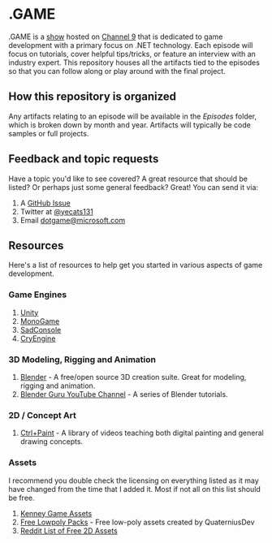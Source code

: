 # .GAME

.GAME is a [show](https://channel9.msdn.com/Shows/dotGAME) hosted on [Channel 9](https://channel9.msdn.com/) that is dedicated to game development with a primary focus on .NET technology. Each episode will focus on tutorials, cover helpful tips/tricks, or feature an interview with an industry expert. This repository houses all the artifacts tied to the episodes so that you can follow along or play around with the final project.

## How this repository is organized
Any artifacts relating to an episode will be available in the *Episodes* folder, which is broken down by month and year. Artifacts will typically be code samples or full projects. 

## Feedback and topic requests
Have a topic you'd like to see covered? A great resource that should be listed? Or perhaps just some general feedback? Great! You can send it via:

1. A [GitHub Issue](https://github.com/staceyhaffner/dotGAME/issues)
2. Twitter at [@yecats131](https://twitter.com/yecats131)
3. Email [dotgame@microsoft.com](mailto:dotgame@microsoft.com)

## Resources
Here's a list of resources to help get you started in various aspects of game development.

### Game Engines
1. [Unity](unity3d.com) 
2. [MonoGame](http://www.monogame.net/)
3. [SadConsole](https://github.com/Thraka/SadConsole)
4. [CryEngine](https://www.cryengine.com/)

### 3D Modeling, Rigging and Animation 
1. [Blender](https://www.blender.org/) - A free/open source 3D creation suite. Great for modeling, rigging and animation.
2. [Blender Guru YouTube Channel](https://www.youtube.com/channel/UCOKHwx1VCdgnxwbjyb9Iu1g) - A series of Blender tutorials.

### 2D / Concept Art
1. [Ctrl+Paint](http://www.ctrlpaint.com/library) - A library of videos teaching both digital painting and general drawing concepts.  

### Assets
I recommend you double check the licensing on everything listed as it may have changed from the time that I added it. Most if not all on this list should be free. 

1. [Kenney Game Assets](http://www.kenney.nl/)
2. [Free Lowpoly Packs](https://www.reddit.com/r/gamedev/comments/5lwhoe/free_lowpolyflat_shaded_cars/) - Free low-poly assets created by QuaterniusDev
3. [Reddit List of Free 2D Assets](https://www.reddit.com/r/Unity2D/comments/3dfi5k/lets_create_a_list_of_all_100_free_2d_assets_with/)
